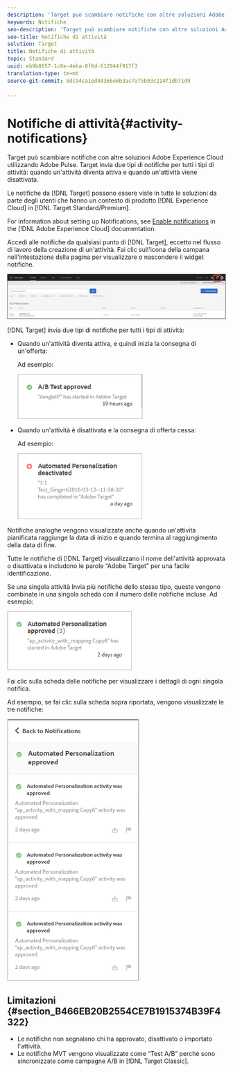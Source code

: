 ```yaml
---
description: 'Target può scambiare notifiche con altre soluzioni Adobe Experience Cloud utilizzando Adobe Pulse. Target invia due tipi di notifiche per tutti i tipi di attività: quando un’attività diventa attiva e quando viene disattivata.'
keywords: Notifiche
seo-description: 'Target può scambiare notifiche con altre soluzioni Adobe Experience Cloud utilizzando Adobe Pulse. Target invia due tipi di notifiche per tutti i tipi di attività: quando un’attività diventa attiva e quando viene disattivata.'
seo-title: Notifiche di attività
solution: Target
title: Notifiche di attività
topic: Standard
uuid: eb9b8657-1c8e-4eba-8f6d-612944f917f3
translation-type: tm+mt
source-git-commit: 8dc94ca1ed48366e6b3ac7a75b03c214f1db71d9

---
```



# Notifiche di attività{#activity-notifications}

Target può scambiare notifiche con altre soluzioni Adobe Experience Cloud utilizzando Adobe Pulse. Target invia due tipi di notifiche per tutti i tipi di attività: quando un'attività diventa attiva e quando un'attività viene disattivata.

Le notifiche da [!DNL Target] possono essere viste in tutte le soluzioni da parte degli utenti che hanno un contesto di prodotto [!DNL Experience Cloud] in [!DNL Target Standard/Premium].

For information about setting up Notifications, see [Enable notifications](https://docs.adobe.com/content/help/en/core-services/interface/manage-users-and-products/getting-started-experience-cloud.html#concept_0105453AD71847B8BFCAF4A40915F157) in the [!DNL Adobe Experience Cloud] documentation.

Accedi alle notifiche da qualsiasi punto di [!DNL Target], eccetto nel flusso di lavoro della creazione di un'attività. Fai clic sull'icona della campana nell'intestazione della pagina per visualizzare o nascondere il widget notifiche.

![Icona Notifiche](assets/notifications-shell.png)

[!DNL Target] invia due tipi di notifiche per tutti i tipi di attività:

* Quando un'attività diventa attiva, e quindi inizia la consegna di un'offerta:

   Ad esempio:

   ![](assets/notif_app.png)

* Quando un'attività è disattivata e la consegna di offerta cessa:

   Ad esempio:

   ![](assets/notif-deact.png)

Notifiche analoghe vengono visualizzate anche quando un'attività pianificata raggiunge la data di inizio e quando termina al raggiungimento della data di fine.

Tutte le notifiche di [!DNL Target] visualizzano il nome dell'attività approvata o disattivata e includono le parole “Adobe Target” per una facile identificazione.

Se una singola attività Invia più notifiche dello stesso tipo, queste vengono combinate in una singola scheda con il numero delle notifiche incluse. Ad esempio:

![](assets/notif-multi.png)

Fai clic sulla scheda delle notifiche per visualizzare i dettagli di ogni singola notifica.

Ad esempio, se fai clic sulla scheda sopra riportata, vengono visualizzate le tre notifiche:

![](assets/notif-multi-open.png)

## Limitazioni {#section_B466EB20B2554CE7B1915374B39F4322}

* Le notifiche non segnalano chi ha approvato, disattivato o importato l'attività.
* Le notifiche MVT vengono visualizzate come “Test A/B” perché sono sincronizzate come campagne A/B in [!DNL Target Classic].

